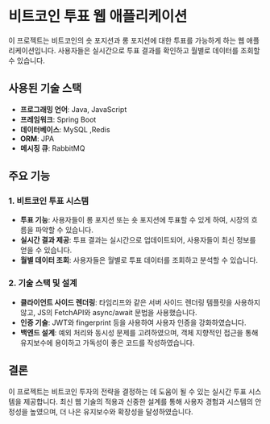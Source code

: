 # 비트코인 투표 웹 애플리케이션

이 프로젝트는 비트코인의 숏 포지션과 롱 포지션에 대한 투표를 가능하게 하는 웹 애플리케이션입니다. 사용자들은 실시간으로 투표 결과를 확인하고 월별로 데이터를 조회할 수 있습니다.

## 사용된 기술 스택
- **프로그래밍 언어**: Java, JavaScript
- **프레임워크**: Spring Boot
- **데이터베이스**: MySQL ,Redis
- **ORM**: JPA
- **메시징 큐**: RabbitMQ


## 주요 기능

### 1. 비트코인 투표 시스템
- **투표 기능**: 사용자들이 롱 포지션 또는 숏 포지션에 투표할 수 있게 하여, 시장의 흐름을 파악할 수 있습니다.
- **실시간 결과 제공**: 투표 결과는 실시간으로 업데이트되어, 사용자들이 최신 정보를 얻을 수 있습니다.
- **월별 데이터 조회**: 사용자들은 월별로 투표 데이터를 조회하고 분석할 수 있습니다.

### 2. 기술 스택 및 설계
- **클라이언트 사이드 렌더링**: 타임리프와 같은 서버 사이드 렌더링 템플릿을 사용하지 않고, JS의 FetchAPI와 async/await 문법을 사용했습니다.
- **인증 기술**: JWT와 fingerprint 등을 사용하여 사용자 인증을 강화하였습니다.
- **백엔드 설계**: 예외 처리와 동시성 문제를 고려하였으며, 객체 지향적인 접근을 통해 유지보수에 용이하고 가독성이 좋은 코드를 작성하였습니다.

## 결론

이 프로젝트는 비트코인 투자의 전략을 결정하는 데 도움이 될 수 있는 실시간 투표 시스템을 제공합니다. 최신 웹 기술의 적용과 신중한 설계를 통해 사용자 경험과 시스템의 안정성을 높였으며, 더 나은 유지보수와 확장성을 달성하였습니다.
